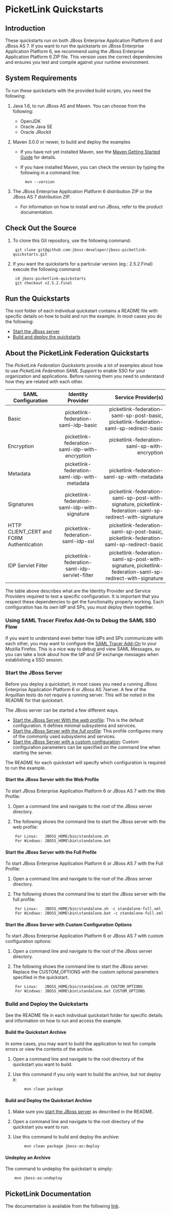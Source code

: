 # PicketLink Quickstarts

## Introduction

These quickstarts run on both JBoss Enterprise Application Platform 6 and JBoss AS 7.
If you want to run the quickstarts on JBoss Enterprise Application Platform 6, we recommend using the JBoss Enterprise Application Platform 6 ZIP file.
This version uses the correct dependencies and ensures you test and compile against your runtime environment.

## System Requirements

To run these quickstarts with the provided build scripts, you need the following:

1. Java 1.6, to run JBoss AS and Maven. You can choose from the following:
    * OpenJDK
    * Oracle Java SE
    * Oracle JRockit

2. Maven 3.0.0 or newer, to build and deploy the examples
    * If you have not yet installed Maven, see the [Maven Getting Started Guide](http://maven.apache.org/guides/getting-started/index.html) for details.
    * If you have installed Maven, you can check the version by typing the following in a command line:

            mvn --version

3. The JBoss Enterprise Application Platform 6 distribution ZIP or the JBoss AS 7 distribution ZIP.
    * For information on how to install and run JBoss, refer to the product documentation.

## Check Out the Source

1. To clone this Git repository, use the following command:

        git clone git@github.com:jboss-developer/jboss-picketlink-quickstarts.git

2. If you want the quickstarts for a particular version (eg.: 2.5.2.Final) execute the following command:

        cd jboss-picketlink-quickstarts
        git checkout v2.5.2.Final

## Run the Quickstarts

The root folder of each individual quickstart contains a README file with specific details on how to build and run the example. In most cases you do the following:

* [Start the JBoss server](#start-the-jboss-server)
* [Build and deploy the quickstarts](#build-and-deploy-the-quickstarts)

## About the PicketLink Federation Quickstarts

The *PicketLink Federation Quickstarts* provide a lot of examples about how to use *PicketLink Federation SAML Support* to enable SSO for your organization and applications.
Before running them you need to understand how they are related with each other.

| SAML Configuration                        | Identity Provider                                 | Service Provider(s)                                                                                      |
| -------------                             |:-------------------------------------------------:| --------------------------------------------------------------------------------------------------------:|
| Basic                                     | picketlink-federation-saml-idp-basic              | picketlink-federation-saml-sp-post-basic, picketlink-federation-saml-sp-redirect-basic                   |
| Encryption                                | picketlink-federation-saml-idp-with-encryption    | picketlink-federation-saml-sp-with-encryption                                                            |
| Metadata                                  | picketlink-federation-saml-idp-with-metadata      | picketlink-federation-saml-sp-with-metadata                                                              |
| Signatures                                | picketlink-federation-saml-idp-with-signature     | picketlink-federation-saml-sp-post-with-signature, picketlink-federation-saml-sp-redirect-with-signature |
| HTTP CLIENT_CERT and FORM Authentication  | picketlink-federation-saml-idp-ssl                | picketlink-federation-saml-sp-post-basic, picketlink-federation-saml-sp-redirect-basic                   |
| IDP Servlet Filter                        | picketlink-federation-saml-idp-servlet-filter     | picketlink-federation-saml-sp-post-with-signature, picketlink-federation-saml-sp-redirect-with-signature |

The table above describes what are the Identity Provider and Service Providers required to test a specific configuration. It is important that you respect these dependencies to get the
functionality properly working. Each configuration has its own IdP and SPs, you must deploy them together.

### Using SAML Tracer Firefox Add-On to Debug the SAML SSO Flow

If you want to understand even better how IdPs and SPs communicate with each other, you may want to configure the [SAML Tracer Add-On](https://addons.mozilla.org/en-US/firefox/addon/saml-tracer/) to your Mozilla Firefox.
This is a nice way to debug and view SAML Messages, so you can take a look about how the IdP and SP exchange messages when establishing a SSO session.

### Start the JBoss Server

Before you deploy a quickstart, in most cases you need a running JBoss Enterprise Application Platform 6 or JBoss AS 7server. A few of the Arquillian tests do not require a running server. This will be noted in the README for that quickstart.

The JBoss server can be started a few different ways.

* [Start the JBoss Server With the _web_ profile](#start-the-jboss-server-with-the-web-profile): This is the default configuration. It defines minimal subsystems and services.
* [Start the JBoss Server with the _full_ profile](#start-the-jboss-server-with-the-full-profile): This profile configures many of the commonly used subsystems and services.
* [Start the JBoss Server with a custom configuration](#start-the-jboss-server-with-custom-configuration-options): Custom configuration parameters can be specified on the command line when starting the server.

The README for each quickstart will specify which configuration is required to run the example.

#### Start the JBoss Server with the Web Profile

To start JBoss Enterprise Application Platform 6 or JBoss AS 7 with the Web Profile:

1. Open a command line and navigate to the root of the JBoss server directory.
2. The following shows the command line to start the JBoss server with the web profile:

        For Linux:   JBOSS_HOME/bin/standalone.sh
        For Windows: JBOSS_HOME\bin\standalone.bat

#### Start the JBoss Server with the Full Profile

To start JBoss Enterprise Application Platform 6 or JBoss AS 7 with the Full Profile:

1. Open a command line and navigate to the root of the JBoss server directory.
2. The following shows the command line to start the JBoss server with the full profile:

        For Linux:   JBOSS_HOME/bin/standalone.sh -c standalone-full.xml
        For Windows: JBOSS_HOME\bin\standalone.bat -c standalone-full.xml

#### Start the JBoss Server with Custom Configuration Options

To start JBoss Enterprise Application Platform 6 or JBoss AS 7 with custom configuration options:

1. Open a command line and navigate to the root of the JBoss server directory.
2. The following shows the command line to start the JBoss server. Replace the CUSTOM_OPTIONS with the custom optional parameters specified in the quickstart.

        For Linux:   JBOSS_HOME/bin/standalone.sh CUSTOM_OPTIONS
        For Windows: JBOSS_HOME\bin\standalone.bat CUSTOM_OPTIONS

### Build and Deploy the Quickstarts

See the README file in each individual quickstart folder for specific details and information on how to run and access the example.

#### Build the Quickstart Archive

In some cases, you may want to build the application to test for compile errors or view the contents of the archive.

1. Open a command line and navigate to the root directory of the quickstart you want to build.
2. Use this command if you only want to build the archive, but not deploy it:

            mvn clean package

#### Build and Deploy the Quickstart Archive

1. Make sure you [start the JBoss server](#start-the-jboss-server) as described in the README.
2. Open a command line and navigate to the root directory of the quickstart you want to run.
3. Use this command to build and deploy the archive:

            mvn clean package jboss-as:deploy

#### Undeploy an Archive

The command to undeploy the quickstart is simply:

        mvn jboss-as:undeploy

PicketLink Documentation
------------

The documentation is available from the following [link](http://docs.jboss.org/picketlink/2/latest/).